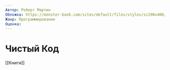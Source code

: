 ```yaml
---
Автор: Роберт Мартин
Обложка: https://monster-book.com/sites/default/files/styles/sc290x400/public/books/chistyy-kod.png?itok=2pHfiq3N
Жанр: Программирование
Оценка: 
---
```


# Чистый Код

[[Книги]]